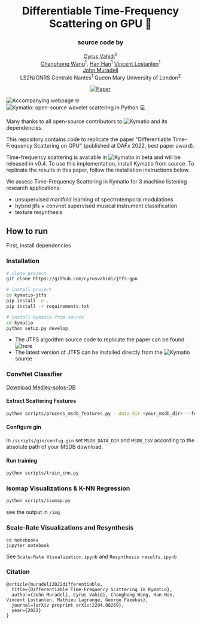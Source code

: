  <div align="center">    
  
# Differentiable Time-Frequency Scattering on GPU 🌊

### source code by
[Cyrus Vahidi]()<sup>2</sup> <br>
[Changhong Wang]()<sup>1</sup>, [Han Han]()<sup>1</sup> 
[Vincent Lostanlen]()<sup>1</sup> <br>
[John Muradeli]() <br>
LS2N/CNRS Centrale Nantes<sup>1</sup>  Queen Mary University of London<sup>2</sup>


  [![Paper](http://img.shields.io/badge/paper-arxiv.2204.08269-B31B1B.svg)](https://arxiv.org/abs/2204.08269)
  <!--
  ARXIV   
  [![Paper](http://img.shields.io/badge/arxiv-math.co:1480.1111-B31B1B.svg)](https://www.nature.com/articles/nature14539)
  -->

  <!--  
  Conference   
  -->   
  </div>
  
  
![Accompanying webpage 🌐](https://cyrusvahidi.github.io/jtfs-gpu/) <br>
![Kymatio: open-source wavelet scattering in Python ‍💻](https://github.com/kymatio/kymatio/)
  
Many thanks to all open-source contributors to ![Kymatio](https://github.com/kymatio/kymatio) and its dependencies.
   
This repository contains code to replicate the paper "Differentiable Time-Frequency Scattering on GPU" (published at DAFx 2022, best paper award).

Time-frequency scattering is available in ![Kymatio](https://github.com/kymatio/kymatio/) in beta and will be released in v0.4. To use this implementation, install Kymatio from source. To replicate the results in this paper, follow the installation instructions below.

We assess Time-Frequency Scattering in Kymatio for 3 machine listening research applications:

* unsupervised manifold learning of spectrotemporal modulations
* hybrid jtfs + convnet supervised musical instrument classification
* texture resynthesis 

<!-- We also provide scale-rate visualizations:

<img src="https://user-images.githubusercontent.com/16495490/163857080-9ae52cad-9202-4fb8-a1f5-a7d008f19073.png" alt="signal" width="800">
<img src="https://user-images.githubusercontent.com/16495490/163851994-b35772b0-5f73-4eef-8417-26ad02bbb65c.png" alt="scale-rate" width="750">
 -->

## How to run   

First, install dependencies

### Installation

```bash
# clone project   
git clone https://github.com/cyrusvahidi/jtfs-gpu

# install project   
cd kymatio-jtfs
pip install -e .
pip install -r requirements.txt

# install kymatio from source
cd kymatio
python setup.py develop
```   

* The JTFS algorithm source code to replicate the paper can be found ![here](https://github.com/overLordGoldDragon/wavespin/tree/dafx2022-jtfs)
* The latest version of JTFS can be installed directly from the ![Kymatio](https://github.com/kymatio/kymatio/) source

### ConvNet Classifier

[Download Medley-solos-DB](https://zenodo.org/record/3464194)

#### Extract Scattering Features
``` bash
python scripts/process_msdb_features.py --data_dir <your_msdb_dir> --feature <feature_to_extract>
```

#### Configure gin
In `/scripts/gin/config.gin` set `MSDB_DATA_DIR` and `MSDB_CSV` according to the absolute path of your MSDB download.

#### Run training

``` bash
python scripts/train_cnn.py
```

### Isomap Visualizations & K-NN Regression
``` bash
python scripts/isomap.py
```
see the output in `/img`

### Scale-Rate Visualizations and Resynthesis
```
cd notebooks
jupyter notebook
```
See `Scale-Rate Visualization.ipynb` and `Resynthesis results.ipynb`

### Citation   
```
@article{muradeli2022differentiable,
  title={Differentiable Time-Frequency Scattering in Kymatio},
  author={John Muradeli, Cyrus Vahidi, Changhong Wang, Han Han, Vincent Lostanlen, Mathieu Lagrange, George Fazekas},
  journal={arXiv preprint arXiv:2204.08269},
  year={2022}
}
```   


